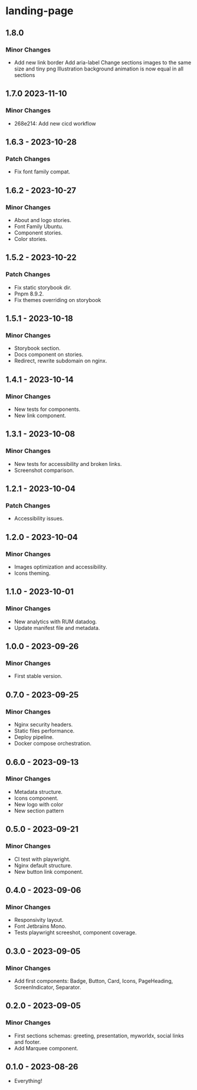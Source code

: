 # landing-page

## 1.8.0

### Minor Changes

- Add new link border
  Add aria-label
  Change sections images to the same size and tiny png
  Illustration background animation is now equal in all sections

## 1.7.0 2023-11-10

### Minor Changes

- 268e214: Add new cicd workflow

## 1.6.3 - 2023-10-28

### Patch Changes

- Fix font family compat.

## 1.6.2 - 2023-10-27

### Minor Changes

- About and logo stories.
- Font Family Ubuntu.
- Component stories.
- Color stories.

## 1.5.2 - 2023-10-22

### Patch Changes

- Fix static storybook dir.
- Pnpm 8.9.2.
- Fix themes overriding on storybook

## 1.5.1 - 2023-10-18

### Minor Changes

- Storybook section.
- Docs component on stories.
- Redirect, rewrite subdomain on nginx.

## 1.4.1 - 2023-10-14

### Minor Changes

- New tests for components.
- New link component.

## 1.3.1 - 2023-10-08

### Minor Changes

- New tests for accessibility and broken links.
- Screenshot comparison.

## 1.2.1 - 2023-10-04

### Patch Changes

- Accessibility issues.

## 1.2.0 - 2023-10-04

### Minor Changes

- Images optimization and accessibility.
- Icons theming.

## 1.1.0 - 2023-10-01

### Minor Changes

- New analytics with RUM datadog.
- Update manifest file and metadata.

## 1.0.0 - 2023-09-26

### Minor Changes

- First stable version.

## 0.7.0 - 2023-09-25

### Minor Changes

- Nginx security headers.
- Static files performance.
- Deploy pipeline.
- Docker compose orchestration.

## 0.6.0 - 2023-09-13

### Minor Changes

- Metadata structure.
- Icons component.
- New logo with color
- New section pattern

## 0.5.0 - 2023-09-21

### Minor Changes

- CI test with playwright.
- Nginx default structure.
- New button link component.

## 0.4.0 - 2023-09-06

### Minor Changes

- Responsivity layout.
- Font Jetbrains Mono.
- Tests playwright screeshot, component coverage.

## 0.3.0 - 2023-09-05

### Minor Changes

- Add first components: Badge, Button, Card, Icons, PageHeading, ScreenIndicator, Separator.

## 0.2.0 - 2023-09-05

### Minor Changes

- First sections schemas: greeting, presentation, myworldx, social links and footer.
- Add Marquee component.

## 0.1.0 - 2023-08-26

- Everything!
